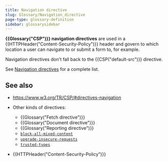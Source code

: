 ```yaml
---
title: Navigation directive
slug: Glossary/Navigation_directive
page-type: glossary-definition
sidebar: glossarysidebar
---
```



**{{Glossary("CSP")}} navigation directives** are used in a {{HTTPHeader("Content-Security-Policy")}} header and govern to which location a user can navigate to or submit a form to, for example.

Navigation directives don't fall back to the {{CSP("default-src")}} directive.

See [Navigation directives](/en-US/docs/Web/HTTP/Headers/Content-Security-Policy#navigation_directives) for a complete list.

## See also

- <https://www.w3.org/TR/CSP/#directives-navigation>
- Other kinds of directives:

  - {{Glossary("Fetch directive")}}
  - {{Glossary("Document directive")}}
  - {{Glossary("Reporting directive")}}
  - [`block-all-mixed-content`](/en-US/docs/Web/HTTP/Headers/Content-Security-Policy/block-all-mixed-content)
  - [`upgrade-insecure-requests`](/en-US/docs/Web/HTTP/Headers/Content-Security-Policy/upgrade-insecure-requests)
  - [`trusted-types`](/en-US/docs/Web/HTTP/Headers/Content-Security-Policy/trusted-types)

- {{HTTPHeader("Content-Security-Policy")}}
